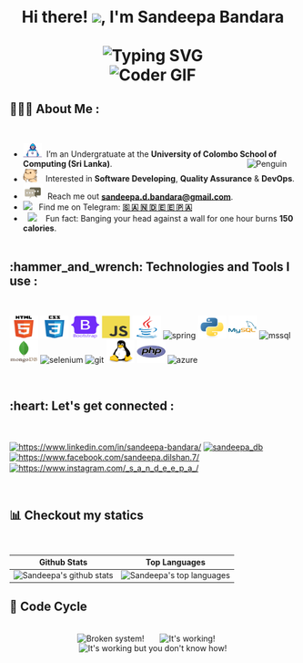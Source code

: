 <h1 align="Center">
 <abc>
  <br>Hi there! <img src="https://user-images.githubusercontent.com/42378118/110234147-e3259600-7f4e-11eb-95be-0c4047144dea.gif" width="40">, I'm Sandeepa Bandara <br>
  <br><a src="https://git.io/typing-svg"><img src="https://readme-typing-svg.herokuapp.com?font=Fira+Code&weight=600&size=25&pause=1000&color=6EF700&random=false&width=435&lines=Welcome+To+My+Git+Hub+Profile" alt="Typing SVG" />
  <br>
    <img src="https://media.giphy.com/media/SWoSkN6DxTszqIKEqv/giphy.gif" alt="Coder GIF" width="500">
 </abc>
</h1> 

<h2 align="Left">👨🏻‍💻 About Me :</h2><br>

-  <img alt="GIF" src="https://github.com/sandeepadev/sandeepadev/blob/main/images/Developer.gif" width="33" /> &nbsp;I’m an Undergratuate at the **University of Colombo School of Computing (Sri Lanka)**. 
<img align="right" src="https://raw.githubusercontent.com/Tarikul-Islam-Anik/Animated-Fluent-Emojis/master/Emojis/Animals/Penguin.png" alt="Penguin" width="18%" /><br>
- <img src="https://github.com/sandeepadev/sandeepadev/blob/main/images/hyperkitty.gif" width="24" />&nbsp;&nbsp;&nbsp;  Interested in **Software Developing**, **Quality Assurance** & **DevOps**. <br>
- <img src="https://github.com/sandeepadev/sandeepadev/blob/main/images/message.gif" width="35" />&nbsp;&nbsp;Reach me out **sandeepa.d.bandara@gmail.com**. <br>
- <img src="https://github.com/SP-XD/SP-XD/blob/main/images/letterbox.gif?raw=true" width="30" /> &nbsp; Find me on Telegram: **[🇸 🇦 🇳 🇩 🇪 🇪 🇵 🇦](https://t.me/Sandeepa_Dilshan)**<br>
- &nbsp;&nbsp;<img src="https://github.com/SP-XD/SP-XD/blob/main/images/lightning.gif?raw=true" width="16" />&nbsp;&nbsp;&nbsp;&nbsp;Fun fact: Banging your head against a wall for one hour burns **150 calories**.<br><br>

<h2 align="Left">:hammer_and_wrench: Technologies and Tools I use :</h2> <br>

<p align="Left">
<img src="https://raw.githubusercontent.com/devicons/devicon/master/icons/html5/html5-original-wordmark.svg" alt="html5" width="50" height="40"/>
<img src="https://raw.githubusercontent.com/devicons/devicon/master/icons/css3/css3-original-wordmark.svg" alt="css3" width="50" height="40"/>
<img src="https://raw.githubusercontent.com/devicons/devicon/master/icons/bootstrap/bootstrap-plain-wordmark.svg" alt="bootstrap" width="50" height="40"/>
<img src="https://raw.githubusercontent.com/devicons/devicon/master/icons/javascript/javascript-original.svg" alt="javascript" width="50" height="40"/>
<img src="https://raw.githubusercontent.com/devicons/devicon/master/icons/java/java-original.svg" alt="java" width="50" height="40"/>
<img src="https://www.vectorlogo.zone/logos/springio/springio-icon.svg" alt="spring" width="50" height="40"/>
<img src="https://raw.githubusercontent.com/devicons/devicon/master/icons/python/python-original.svg" alt="python" width="50" height="40"/>
<img src="https://raw.githubusercontent.com/devicons/devicon/master/icons/mysql/mysql-original-wordmark.svg" alt="mysql" width="50" height="40"/>
<img src="https://www.svgrepo.com/show/303229/microsoft-sql-server-logo.svg" alt="mssql" width="50" height="40"/>
<img src="https://raw.githubusercontent.com/devicons/devicon/master/icons/mongodb/mongodb-original-wordmark.svg" alt="mongodb" width="50" height="40"/>
<img src="https://raw.githubusercontent.com/detain/svg-logos/780f25886640cef088af994181646db2f6b1a3f8/svg/selenium-logo.svg" alt="selenium" width="50" height="40"/>
<img src="https://www.vectorlogo.zone/logos/git-scm/git-scm-icon.svg" alt="git" width="40" height="40"/>
<img src="https://raw.githubusercontent.com/devicons/devicon/master/icons/linux/linux-original.svg" alt="linux" width="50" height="40"/>
<img src="https://raw.githubusercontent.com/devicons/devicon/master/icons/php/php-original.svg" alt="php" width="50" height="40"/>
<img src="https://www.vectorlogo.zone/logos/microsoft_azure/microsoft_azure-icon.svg" alt="azure" width="50" height="40"/>
</p><br>
<h2 align="Left">:heart: Let's get connected :</h2><br>
<p align="Left">
<a href="https://linkedin.com/in/https://www.linkedin.com/in/sandeepa-bandara/" target="blank"><img align="center" src="https://raw.githubusercontent.com/rahuldkjain/github-profile-readme-generator/master/src/images/icons/Social/linked-in-alt.svg" alt="https://www.linkedin.com/in/sandeepa-bandara/" height="30" width="40" /></a>
<a href="https://twitter.com/sandeepa_db" target="blank"><img align="center" src="https://raw.githubusercontent.com/rahuldkjain/github-profile-readme-generator/master/src/images/icons/Social/twitter.svg" alt="sandeepa_db" height="30" width="40" /></a>
<a href="https://fb.com/https://www.facebook.com/sandeepa.dilshan.7/" target="blank"><img align="center" src="https://raw.githubusercontent.com/rahuldkjain/github-profile-readme-generator/master/src/images/icons/Social/facebook.svg" alt="https://www.facebook.com/sandeepa.dilshan.7/" height="30" width="40" /></a>
<a href="https://instagram.com/https://www.instagram.com/_s_a_n_d_e_e_p_a_/" target="blank"><img align="center" src="https://raw.githubusercontent.com/rahuldkjain/github-profile-readme-generator/master/src/images/icons/Social/instagram.svg" alt="https://www.instagram.com/_s_a_n_d_e_e_p_a_/" height="30" width="40" /></a>
</p><br>

<h2 align="left">📊 Checkout my statics</h2><br>

| Github Stats | Top Languages |
| --- | --- |
| ![Sandeepa's github stats](https://github-readme-stats.vercel.app/api?username=sandeepadev&show_icons=true&title_color=f6c32c&icon_color=f6c32c&text_color=9f9f9f&bg_color=151515&count_private=true) | ![Sandeepa's top languages](https://github-readme-stats.vercel.app/api/top-langs/?username=sandeepadev&show_icons=true&title_color=f6c32c&icon_color=f6c32c&text_color=9f9f9f&bg_color=151515&count_private=true&layout=compact) |


<h2 align="left">💫 Code Cycle</h2><br>

<div align="center" >
<img src="https://raw.githubusercontent.com/Tarikul-Islam-Anik/Animated-Fluent-Emojis/master/Emojis/Smilies/Face%20with%20Spiral%20Eyes.png" width="10%" alt="Broken system!"/>
&nbsp;&nbsp;&nbsp;&nbsp;&nbsp;
<img src="https://raw.githubusercontent.com/Tarikul-Islam-Anik/Animated-Fluent-Emojis/master/Emojis/Smilies/Relieved%20Face.png" width="10%" alt="It's working!"/>
&nbsp;&nbsp;&nbsp;&nbsp;&nbsp;
<img src="https://raw.githubusercontent.com/Tarikul-Islam-Anik/Animated-Fluent-Emojis/master/Emojis/Smilies/Astonished%20Face.png" width="10%" alt="It's working but you don't know how!"/><br>
</div>


